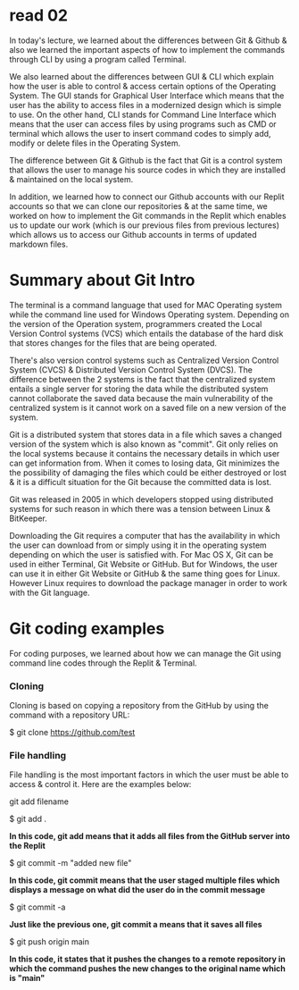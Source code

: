 # read 02

In today's lecture, we learned about the differences between Git & Github & also we learned the important aspects of how to implement the commands through CLI by using a program called Terminal.

We also learned about the differences between GUI & CLI which explain how the user is able to control & access certain options of the Operating System. The GUI stands for Graphical User Interface which means that the user has the ability to access files in a modernized design which is simple to use. On the other hand, CLI stands for Command Line Interface which means that the user can access files by using programs such as CMD or terminal which allows the user to insert command codes to simply add, modify or delete files in the Operating System.

The difference between Git & Github is the fact that Git is a control system that allows the user to manage his source codes in which they are installed & maintained on the local system.

 In addition, we learned how to connect our Github accounts with our Replit accounts so that we can clone our repositories & at the same time, we worked on how to implement the Git commands in the Replit which enables us to update our work (which is our previous files from previous lectures) which allows us to access our Github accounts in terms of updated markdown files.

 # Summary about Git Intro

 The terminal is a command language that used for MAC Operating system while the command line used for Windows Operating system. Depending on the version of the Operation system, programmers created the Local Version Control systems (VCS) which entails the database of the hard disk that stores changes for the files that are being operated.

 There's also version control systems such as Centralized Version Control System (CVCS) & Distributed Version Control System (DVCS). The difference between the 2 systems is the fact that the centralized system entails a single server for storing the data while the distributed system cannot collaborate the saved data because the main vulnerability of the centralized system is it cannot work on a saved file on a new version of the system.

 Git is a distributed system that stores data in a file which saves a changed version of the system which is also known as "commit". Git only relies on the local systems because it contains the necessary details in which user can get information from. When it comes to losing data, Git minimizes the the possibility of damaging the files which could be either destroyed or lost & it is a difficult situation for the Git because the committed data is lost.

 Git was released in 2005 in which developers stopped using distributed systems for such reason in which there was a tension between Linux & BitKeeper.

 Downloading the Git requires a computer that has the availability in which the user can download from or simply using it in the operating system depending on which the user is satisfied with. For Mac OS X, Git can be used in either Terminal, Git Website or GitHub. But for Windows, the user can use it in either  Git Website or GitHub & the same thing goes for Linux. However Linux requires to download the package manager in order to work with the Git language.

# Git coding examples

For coding purposes, we learned about how we can manage the Git using command line codes through the Replit & Terminal.

### Cloning

Cloning is based on copying a repository from the GitHub by using the command with a repository URL:

$ git clone https://github.com/test

### File handling

File handling is the most important factors in which the user must be able to access & control it. Here are the examples below:

git add filename

$ git add .

**In this code, git add means that it adds all files from the GitHub server into the Replit**

$ git commit -m "added new file"

**In this code, git commit means that the user staged multiple files which displays a message on what did the user do in the commit message**

$ git commit -a

**Just like the previous one, git commit a means that it saves all files**

$ git push origin main

**In this code, it states that it pushes the changes to a remote repository in which the command pushes the new changes to the original name which is "main"**